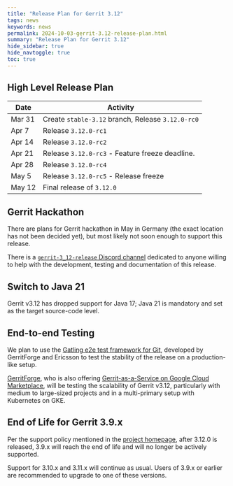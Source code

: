 ```yaml
---
title: "Release Plan for Gerrit 3.12"
tags: news
keywords: news
permalink: 2024-10-03-gerrit-3.12-release-plan.html
summary: "Release Plan for Gerrit 3.12"
hide_sidebar: true
hide_navtoggle: true
toc: true
---
```


## High Level Release Plan

| Date       | Activity                                          |
|------------|---------------------------------------------------|
| Mar 31     | Create `stable-3.12` branch, Release `3.12.0-rc0` |
| Apr  7     | Release `3.12.0-rc1`                              |
| Apr 14     | Release `3.12.0-rc2`                              |
| Apr 21     | Release `3.12.0-rc3` - Feature freeze deadline.   |
| Apr 28     | Release `3.12.0-rc4`                              |
| May  5     | Release `3.12.0-rc5` - Release freeze             |
| May 12     | Final release of `3.12.0`                         |

## Gerrit Hackathon

There are plans for Gerrit hackathon in May in Germany (the exact location
has not been decided yet), but most likely not soon enough to support this
release.

There is a [`gerrit-3_12-release` Discord channel](https://discord.com/channels/775374026587373568/1353333423636348968)
dedicated to anyone willing to help with the development, testing and
documentation of this release.

## Switch to Java 21

Gerrit v3.12 has dropped support for Java 17; Java 21 is mandatory and
set as the target source-code level.

## End-to-end Testing

We plan to use the
[Gatling e2e test framework for Git](https://gerrit-review.googlesource.com/Documentation/dev-e2e-tests.html),
developed by GerritForge and Ericsson to test the stability of the release
on a production-like setup.

[GerritForge](https://www.gerritforge.com), who is also offering
[Gerrit-as-a-Service on Google Cloud Marketplace](https://gerritforge.com/gaas.html),
will be testing the scalability of Gerrit v3.12, particularly with
medium to large-sized projects and in a multi-primary setup with Kubernetes
on GKE.

## End of Life for Gerrit 3.9.x

Per the support policy mentioned in the
[project homepage](https://www.gerritcodereview.com/support.html#supported-versions),
after 3.12.0 is released, 3.9.x will reach the end of life and will no
longer be actively supported.

Support for 3.10.x and 3.11.x will continue as usual.
Users of 3.9.x or earlier are recommended to upgrade to one of these versions.
